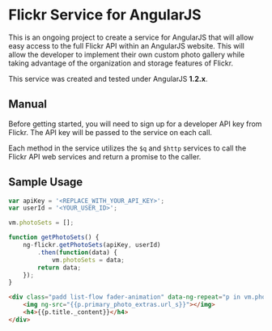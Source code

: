 Flickr Service for AngularJS
============================

This is an ongoing project to create a service for AngularJS that
will allow easy access to the full Flickr API within an AngularJS
website.  This will allow the developer to implement their own custom
photo gallery while taking advantage of the organization and storage
features of Flickr.

This service was created and tested under AngularJS **1.2.x**.

Manual
------
Before getting started, you will need to sign up for a developer API key
from Flickr.  The API key will be passed to the service on each call.

Each method in the service utilizes the `$q` and `$http` services to call
the Flickr API web services and return a promise to the caller.

Sample Usage
------------

```JavaScript
var apiKey = '<REPLACE_WITH_YOUR_API_KEY>';
var userId = '<YOUR_USER_ID>';

vm.photoSets = [];

function getPhotoSets() {
    ng-flickr.getPhotoSets(apiKey, userId)
        .then(function(data) {
            vm.photoSets = data;
        return data;
    });
}

```

```HTML
<div class="padd list-flow fader-animation" data-ng-repeat="p in vm.photoSets">
    <img ng-src="{{p.primary_photo_extras.url_s}}"></img>
    <h4>{{p.title._content}}</h4>
</div>

```
